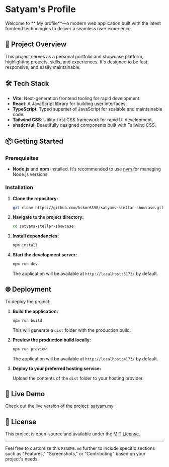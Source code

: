 

# Satyam's Profile

Welcome to ** My profile**—a modern web application built with the latest frontend technologies to deliver a seamless user experience.

## 🚀 Project Overview

This project serves as a personal portfolio and showcase platform, highlighting projects, skills, and experiences. It's designed to be fast, responsive, and easily maintainable.

## 🛠️ Tech Stack

* **Vite**: Next-generation frontend tooling for rapid development.
* **React**: A JavaScript library for building user interfaces.
* **TypeScript**: Typed superset of JavaScript for scalable and maintainable code.
* **Tailwind CSS**: Utility-first CSS framework for rapid UI development.
* **shadcn/ui**: Beautifully designed components built with Tailwind CSS.

## 📦 Getting Started

### Prerequisites

* **Node.js** and **npm** installed. It's recommended to use [nvm](https://github.com/nvm-sh/nvm#installing-and-updating) for managing Node.js versions.

### Installation

1. **Clone the repository:**

   ```bash
   git clone https://github.com/kskmr6390/satyams-stellar-showcase.git
   ```

2. **Navigate to the project directory:**

   ```bash
   cd satyams-stellar-showcase
   ```

3. **Install dependencies:**

   ```bash
   npm install
   ```

4. **Start the development server:**

   ```bash
   npm run dev
   ```

   The application will be available at `http://localhost:5173/` by default.

## 🌐 Deployment

To deploy the project:

1. **Build the application:**

   ```bash
   npm run build
   ```

   This will generate a `dist` folder with the production build.

2. **Preview the production build locally:**

   ```bash
   npm run preview
   ```

   The application will be available at `http://localhost:4173/` by default.

3. **Deploy to your preferred hosting service:**

   Upload the contents of the `dist` folder to your hosting provider.

## 🔗 Live Demo

Check out the live version of the project: [satyam.my](https://satyam.my)

## 📄 License

This project is open-source and available under the [MIT License](LICENSE).

---

Feel free to customize this `README.md` further to include specific sections such as "Features," "Screenshots," or "Contributing" based on your project's needs.

